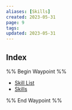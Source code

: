 ```yaml
---
aliases: [Skills]
created: 2023-05-31
page: 9
tags: 
updated: 2023-05-31
---
```




## Index

%% Begin Waypoint %%
- [Skill List](./Skill%20List.md)
- [Skills](./Skills.md)

%% End Waypoint %%